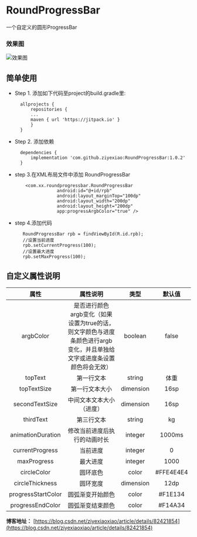 # RoundProgressBar
一个自定义的圆形ProgressBar

### 效果图

![效果图](http://m.qpic.cn/psb?/V14Ej48r2rOT1E/xF3UHkspNPUm4kCY70ABO3leri2yTmKguFV0d2VvafE!/b/dFkAAAAAAAAA&bo=aAGAAmgBgAICOR0!&rf=viewer_4)

## 简单使用
* Step 1. 添加如下代码至project的build.gradle里:

	    allprojects {
	    	repositories {
			...
			maven { url 'https://jitpack.io' }
		    }
	    }
	
* Step 2. 添加依赖

	    dependencies {
	        implementation 'com.github.ziyexiao:RoundProgressBar:1.0.2'
	    }
	    
* step 3.在XML布局文件中添加 RoundProgressBar

          <com.xx.roundprogressbar.RoundProgressBar
                      android:id="@+id/rpb"
                      android:layout_marginTop="100dp"
                      android:layout_width="200dp"
                      android:layout_height="200dp"
                      app:progressArgbColor="true" />
                    
* step 4.添加代码

         RoundProgressBar rpb = findViewById(R.id.rpb);
         //设置当前进度
         rpb.setCurrentProgress(100);
         //设置最大进度
         rpb.setMaxProgress(100);
         

## 自定义属性说明

|属性|属性说明|类型|默认值|
|:--:|:--:|:--:|:--:|
|argbColor|是否进行颜色argb变化（如果设置为true的话，则文字颜色与进度条颜色进行argb变化，并且单独给文字或进度条设置颜色将会无效）|boolean|false|
|topText|第一行文本|string|体重|
|topTextSize|第一行文本大小|dimension|16sp|
|secondTextSize|中间文本文本大小（进度）|dimension|16sp|
|thirdText|第三行文本|string|kg|
|animationDuration|修改当前进度后执行的动画时长|integer|1000ms|
|currentProgress|当前进度|integer|0|
|maxProgress|最大进度|integer|1000|
|circleColor|圆环底色|color|#FFE4E4E4|
|circleThickness|圆环宽度|dimension|12dp|
|progressStartColor|圆弧渐变开始颜色|color|#F1E134|
|progressEndColor|圆弧渐变结束颜色|color|#F14A34|



**博客地址：** [https://blog.csdn.net/ziyexiaoxiao/article/details/82421854](https://blog.csdn.net/ziyexiaoxiao/article/details/82421854)


       
        
 
 

